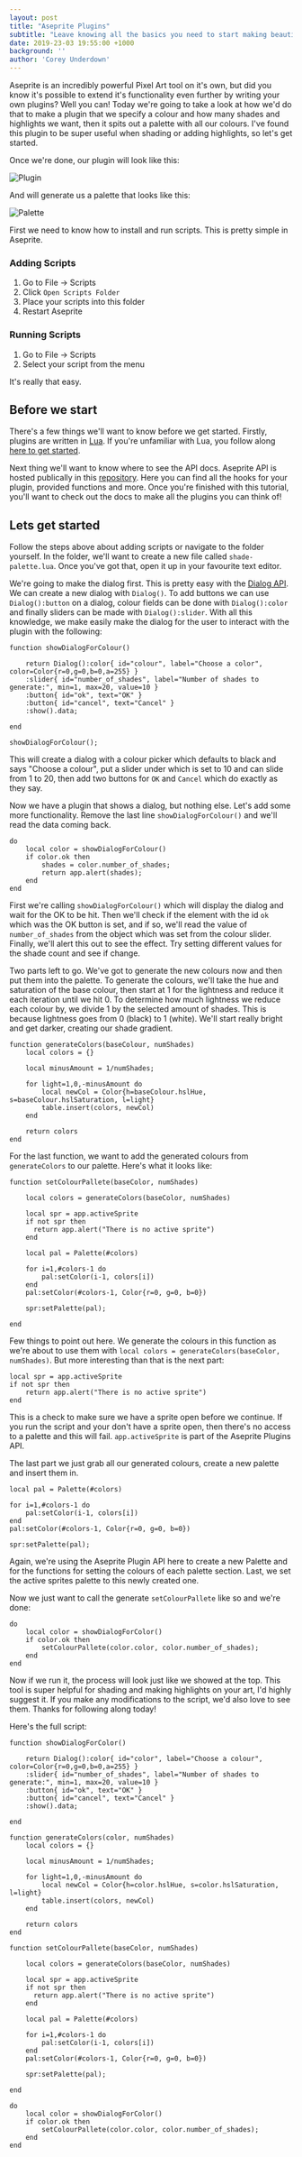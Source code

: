 ```yaml
---
layout: post
title: "Aseprite Plugins"
subtitle: "Leave knowing all the basics you need to start making beautiful Pixel Art!"
date: 2019-23-03 19:55:00 +1000
background: ''
author: 'Corey Underdown'
---
```


Aseprite is an incredibly powerful Pixel Art tool on it's own, but did you know it's possible to extend it's functionality even further by writing your own plugins? Well you can! Today we're going to take a look at how we'd do that to make a plugin that we specify a colour and how many shades and highlights we want, then it spits out a palette with all our colours. I've found this plugin to be super useful when shading or adding highlights, so let's get started.

Once we're done, our plugin will look like this:

![Plugin](../imgs/blogs/aseprite_plugin/plugin.png)

And will generate us a palette that looks like this:

![Palette](../imgs/blogs/aseprite_plugin/palette.png)

First we need to know how to install and run scripts. This is pretty simple in Aseprite. 

### Adding Scripts
1. Go to File -> Scripts
2. Click `Open Scripts Folder`
3. Place your scripts into this folder
4. Restart Aseprite 

### Running Scripts
1. Go to File -> Scripts
2. Select your script from the menu


It's really that easy. 

## Before we start

There's a few things we'll want to know before we get started. Firstly, plugins are written in [Lua](https://www.lua.org/). If you're unfamiliar with Lua, you follow along [here to get started](https://www.lua.org/pil/1.html).

Next thing we'll want to know where to see the API docs. Aseprite API is hosted publically in this [repository](https://github.com/aseprite/api). Here you can find all the hooks for your plugin, provided functions and more. Once you're finished with this tutorial, you'll want to check out the docs to make all the plugins you can think of!

## Lets get started

Follow the steps above about adding scripts or navigate to the folder yourself. In the folder, we'll want to create a new file called `shade-palette.lua`. Once you've got that, open it up in your favourite text editor.

We're going to make the dialog first. This is pretty easy with the [Dialog API](https://github.com/aseprite/api/blob/master/api/dialog.md#dialog). We can create a new dialog with `Dialog()`. To add buttons we can use `Dialog():button` on a dialog, colour fields can be done with `Dialog():color` and finally sliders can be made with `Dialog():slider`. With all this knowledge, we make easily make the dialog for the user to interact with the plugin with the following:

```
function showDialogForColour()
    
    return Dialog():color{ id="colour", label="Choose a color", color=Color{r=0,g=0,b=0,a=255} }
	:slider{ id="number_of_shades", label="Number of shades to generate:", min=1, max=20, value=10 }
    :button{ id="ok", text="OK" }
    :button{ id="cancel", text="Cancel" }
    :show().data;

end

showDialogForColour();
```

This will create a dialog with a colour picker which defaults to black and says "Choose a colour", put a slider under which is set to 10 and can slide from 1 to 20, then add two buttons for `OK` and `Cancel` which do exactly as they say.

Now we have a plugin that shows a dialog, but nothing else. Let's add some more functionality. Remove the last line `showDialogForColour()` and we'll read the data coming back.

```
do
    local color = showDialogForColour()
    if color.ok then
		shades = color.number_of_shades;
        return app.alert(shades);
    end
end
```

First we're calling `showDialogForColour()` which will display the dialog and wait for the OK to be hit. Then we'll check if the element with the id `ok` which was the OK button is set, and if so, we'll read the value of `number_of_shades` from the object which was set from the colour slider. Finally, we'll alert this out to see the effect. Try setting different values for the shade count and see if change.

Two parts left to go. We've got to generate the new colours now and then put them into the palette. To generate the colours, we'll take the hue and saturation of the base colour, then start at 1 for the lightness and reduce it each iteration until we hit 0. To determine how much lightness we reduce each colour by, we divide 1 by the selected amount of shades. This is because lightness goes from 0 (black) to 1 (white). We'll start really bright and get darker, creating our shade gradient.

```
function generateColors(baseColour, numShades)
    local colors = {}
	
	local minusAmount = 1/numShades;
	
    for light=1,0,-minusAmount do
        local newCol = Color{h=baseColour.hslHue, s=baseColour.hslSaturation, l=light}
        table.insert(colors, newCol)
    end

    return colors
end
```

For the last function, we want to add the generated colours from `generateColors` to our palette. Here's what it looks like:

```
function setColourPallete(baseColor, numShades)
    
    local colors = generateColors(baseColor, numShades)
	
	local spr = app.activeSprite
	if not spr then
	  return app.alert("There is no active sprite")
	end
	
	local pal = Palette(#colors)

    for i=1,#colors-1 do
		pal:setColor(i-1, colors[i])
    end
	pal:setColor(#colors-1, Color{r=0, g=0, b=0})

	spr:setPalette(pal);
    
end
```

Few things to point out here. We generate the colours in this function as we're about to use them with `local colors = generateColors(baseColor, numShades)`. But more interesting than that is the next part:

```
local spr = app.activeSprite
if not spr then
    return app.alert("There is no active sprite")
end
```

This is a check to make sure we have a sprite open before we continue. If you run the script and your don't have a sprite open, then there's no access to a palette and this will fail. `app.activeSprite` is part of the Aseprite Plugins API.

The last part we just grab all our generated colours, create a new palette and insert them in.

```
local pal = Palette(#colors)

for i=1,#colors-1 do
    pal:setColor(i-1, colors[i])
end
pal:setColor(#colors-1, Color{r=0, g=0, b=0})

spr:setPalette(pal);
```

Again, we're using the Aseprite Plugin API here to create a new Palette and for the functions for setting the colours of each palette section. Last, we set the active sprites palette to this newly created one.

Now we just want to call the generate `setColourPallete` like so and we're done:

```
do
    local color = showDialogForColor()
    if color.ok then
        setColourPallete(color.color, color.number_of_shades);
    end
end
```

Now if we run it, the process will look just like we showed at the top. This tool is super helpful for shading and making highlights on your art, I'd highly suggest it. If you make any modifications to the script, we'd also love to see them. Thanks for following along today!

Here's the full script:

```
function showDialogForColor()
    
    return Dialog():color{ id="color", label="Choose a colour", color=Color{r=0,g=0,b=0,a=255} }
	:slider{ id="number_of_shades", label="Number of shades to generate:", min=1, max=20, value=10 }
    :button{ id="ok", text="OK" }
    :button{ id="cancel", text="Cancel" }
    :show().data;

end

function generateColors(color, numShades)
    local colors = {}
	
	local minusAmount = 1/numShades;
	
    for light=1,0,-minusAmount do
        local newCol = Color{h=color.hslHue, s=color.hslSaturation, l=light}
        table.insert(colors, newCol)
    end

    return colors
end

function setColourPallete(baseColor, numShades)
    
    local colors = generateColors(baseColor, numShades)
	
	local spr = app.activeSprite
	if not spr then
	  return app.alert("There is no active sprite")
	end
	
	local pal = Palette(#colors)

    for i=1,#colors-1 do
		pal:setColor(i-1, colors[i])
    end
	pal:setColor(#colors-1, Color{r=0, g=0, b=0})

	spr:setPalette(pal);
    
end

do
    local color = showDialogForColor()
    if color.ok then
        setColourPallete(color.color, color.number_of_shades);
    end
end
```

